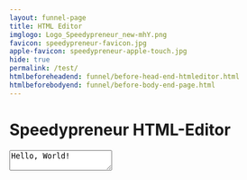 ```yaml
---
layout: funnel-page
title: HTML Editor
imglogo: Logo_Speedypreneur_new-mhY.png
favicon: speedypreneur-favicon.jpg
apple-favicon: speedypreneur-apple-touch.jpg
hide: true
permalink: /test/
htmlbeforeheadend: funnel/before-head-end-htmleditor.html
htmlbeforebodyend: funnel/before-body-end-page.html
---
```




<h1>Speedypreneur HTML-Editor</h1>
    <form method="post">
      <textarea id="mytextarea">Hello, World!</textarea>
    </form>
